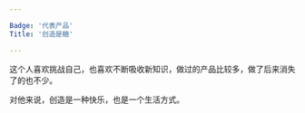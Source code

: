 ```yaml
---

Badge: '代表产品'
Title: '创造是糖'

---
```


这个人喜欢挑战自己，也喜欢不断吸收新知识，做过的产品比较多，做了后来消失了的也不少。

对他来说，创造是一种快乐，也是一个生活方式。

